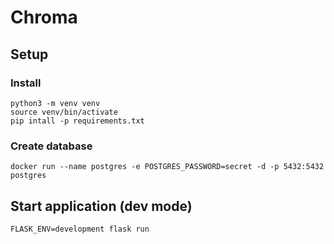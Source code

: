 # Chroma

## Setup
### Install
```
python3 -m venv venv
source venv/bin/activate
pip intall -p requirements.txt
```
### Create database
```
docker run --name postgres -e POSTGRES_PASSWORD=secret -d -p 5432:5432 postgres
```

## Start application (dev mode)
```
FLASK_ENV=development flask run
```